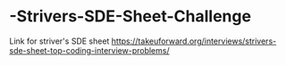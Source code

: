 # -Strivers-SDE-Sheet-Challenge
Link for striver's SDE sheet https://takeuforward.org/interviews/strivers-sde-sheet-top-coding-interview-problems/
